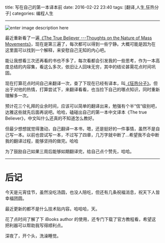 title: 写在自己的第一本译本前
date: 2016-02-22 23:40
tags: [翻译,人生,狂热分子]
categories: 编程人生

------

![enter image description here](http://7xl9zd.com1.z0.glb.clouddn.com/blog_51oZlMkZlaL.jpg)

最近重新看了一遍[《The True Believer ---Thoughts on the Nature of Mass Movements》](http://www.amazon.com/True-Believer-Movements-Perennial-Paperback/dp/0060505915/ref=sr_1_1?ie=UTF8&qid=1456151315&sr=8-1&keywords=The%20True%20Believer)，现在是第三遍了，每次都可以得到一些宁静。大概可能是因为在这里面可以找到一个解释，来安慰自己无知的内心吧。
 
 <!--more--->

能让我想看三次还再看的书也不多了，每次看都会引发我的一些思考，作为一本高度总结的内容集，看这么多次，依旧让人回味无穷，其中的结论甚需花点时间巩固。
 
 现在打算花点时间自己来翻译一次，查了下现在已经有译本，叫[《狂热分子》](http://www.amazon.cn/%E7%8B%82%E7%83%AD%E5%88%86%E5%AD%90-%E7%BE%A4%E4%BC%97%E8%BF%90%E5%8A%A8%E5%9C%A3%E7%BB%8F-%E5%9F%83%E9%87%8C%E5%85%8B%E2%80%A2%E9%9C%8D%E5%BC%97/dp/B0058N26ZG/ref=sr_1_1?ie=UTF8&qid=1456153627&sr=8-1&keywords=%E7%8B%82%E7%83%AD%E5%88%86%E5%AD%90)。但出于对他的热情，打算尝试下，来翻译看看，也当捡下自己的哪点知识，同时重新理解多一次。

预计花三个礼拜的业余时间，应该可以简单的翻译出来，勉强有个半“信“级别吧，达雅这些就先后面再说吧。哈哈，磕碰出自己的第一本中文译本《The true Believer》，中文叫什么还真的不知道怎么教好。

但最少想想就觉得激动，自己翻译一本书，嗯，还是挺好的一件事情，虽然不是自己写一本。以前也尝试写一本，不过写了四章，几万字就中断了...希望我不会中断我的翻译过程，能够坚持的做完。哈哈

为了鼓励自己如果三周后能够如期翻译完，给自己点个赞先，哈哈。

---
# 后记
今天是元宵佳节，虽然没吃汤圆，也没人陪吃，但还有几条祝福消息，祝天下人皆幸福团圆。

最近更新的都不是什么技术贴内容。哈哈哈，天。

花了点时间了解了下 iBooks author 的使用，还专门下载了官方教程看，希望这把利器可以帮助我写得顺利点。

深夜了，开个头，洗澡睡觉。

